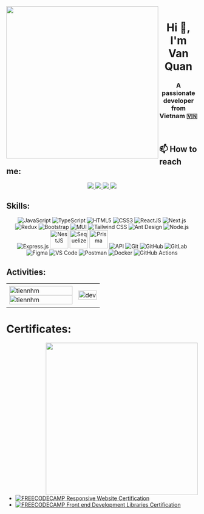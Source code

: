 <img align="left" width="400" src="https://github.githubassets.com/images/modules/profile/profile-first-repo.svg">
<h1 align="center">Hi 👋, I'm Van Quan</h1>
<p align="center">
  <h3 align="center">A passionate developer from Vietnam 🇻🇳 </h3>
</p>


<br />

## 📫 How to reach me:

<p align="center">
  <a href="https://www.linkedin.com/in/ngo-quan-807952233" target="_blank">
    <img src="https://img.icons8.com/fluent/48/000000/linkedin.png"/>
  </a>
  <a href="https://www.facebook.com/Vquan2509/" alt="Facebook">
    <img src="https://img.icons8.com/fluent/48/000000/facebook-new.png" target="_blank" />
  </a> 
  <a href="https://github.com/NVQuan25" alt="Github">
    <img src="https://img.icons8.com/fluent/48/000000/github.png"/>
  </a> 
  <a href="mailto:vquan.dev@gmail.com" alt="Email">
    <img src="https://img.icons8.com/fluent/48/000000/mailing.png"/>
  </a>
</p>

## Skills:
<p align="center">
  <!-- Languages -->
  <img src="https://img.icons8.com/color/48/000000/javascript--v1.png" alt="JavaScript" />
  <img src="https://img.icons8.com/color/48/000000/typescript.png" alt="TypeScript" />
  <img src="https://img.icons8.com/color/48/000000/html-5--v1.png" alt="HTML5" />
  <img src="https://img.icons8.com/color/48/000000/css3.png" alt="CSS3" />

  <!-- Frontend -->
  <img src="https://img.icons8.com/officel/48/react.png" alt="ReactJS" />
  <img src="https://img.icons8.com/color/48/000000/nextjs.png" alt="Next.js" />
  <img src="https://img.icons8.com/color/48/redux.png" alt="Redux" />
  <img src="https://img.icons8.com/color/48/bootstrap.png" alt="Bootstrap" />
  <img src="https://img.icons8.com/color/48/material-ui.png" alt="MUI" />
  <img src="https://img.icons8.com/color/48/tailwind_css.png" alt="Tailwind CSS" />
  <img src="https://img.icons8.com/color/48/ant-design.png" alt="Ant Design" />

  <!-- Backend -->
  <img src="https://img.icons8.com/color/48/nodejs.png" alt="Node.js" />
  <img src="https://img.icons8.com/ios-filled/50/express-js.png" alt="Express.js" />
  <img src="https://avatars.githubusercontent.com/u/59034516?s=200&v=4" width="48" height="48" alt="NestJS" />
  <img src="https://www.vectorlogo.zone/logos/sequelizejs/sequelizejs-icon.svg" alt="Sequelize" width="48" height="48"/>
  <img src="https://avatars.githubusercontent.com/u/17219288?s=200&v=4" width="48" height="48" alt="Prisma" />
  <img src="https://img.icons8.com/external-tal-revivo-color-tal-revivo/48/external-api-integration-flat-color-tal-revivo.png" alt="API" />

  <!-- Tools & DevOps -->
  <img src="https://img.icons8.com/color/48/000000/git.png" alt="Git" />
  <img src="https://img.icons8.com/ios-glyphs/48/github.png" alt="GitHub" />
  <img src="https://img.icons8.com/color/48/gitlab.png" alt="GitLab" />
  <img src="https://img.icons8.com/color/48/figma--v1.png" alt="Figma" />
  <img src="https://img.icons8.com/fluent/48/000000/visual-studio-code-2019.png" alt="VS Code" />
  <img src="https://img.icons8.com/dusk/48/postman-api.png" alt="Postman" />
  <img src="https://img.icons8.com/color/48/docker.png" alt="Docker" />
  <img src="https://img.icons8.com/external-tal-revivo-color-tal-revivo/48/external-github-actions-a-devops-software-development-practice-logo-color-tal-revivo.png" alt="GitHub Actions" />
</p>


## Activities:

<table style="width:100%;">
  <tr>
    <td>
      <img src="https://github-readme-stats.vercel.app/api/top-langs/?username=NVQuan25&bg_color=FFFFFF00&text_color=179fa3&layout=compact&hide=CSS&langs_count=10&custom_title=Top%20ngôn%20ngữ%20được%20dùng" alt="tiennhm" width="100%"/>
      <img src="https://github-readme-stats.vercel.app/api?username=NVQuan25&bg_color=FFFFFF00&text_color=179fa3&show_icons=true&count_private=true&include_all_commits=true&custom_title=Hoạt%20động%20trên%20Github" alt="tiennhm" width="100%"/>
    </td>
    <td>
      <p align="center"> 
        <img src="https://cdn.dribbble.com/users/1059583/screenshots/4171367/coding-freak.gif" alt="dev" width="100%"/>
      </p>
    </td>
  </tr>
</table>

# Certificates:

<img align="right" width="400" src="https://github.githubassets.com/images/modules/profile/profile-joined-github.svg">

- [![FREECODECAMP](https://img.shields.io/badge/-MATLAB-orange) Responsive Website Certification](https://www.freecodecamp.org/certification/QuanisCoding/responsive-web-design)
- [![FREECODECAMP](https://img.shields.io/badge/-MATLAB-orange) Front end Development Libraries Certification](https://www.freecodecamp.org/certification/QuanisCoding/front-end-development-libraries)


